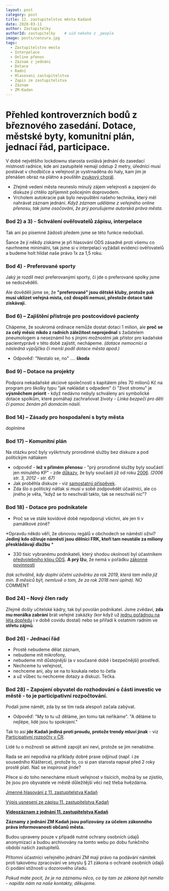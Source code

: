 ```yaml
---
layout: post
category: post
title: 12. zastupitelstvo města Kadaně
date: 2020-03-11
author: Zastupitelky
authorId: zastupitelky    # uid nekoho z _people
image: posts/cenzura.jpg
tags:
  - Zastupitelstvo mesta
  - Interpelace
  - Online přenos
  - Záznam z jednání
  - Dotace
  - Radní
  - Hlasovani zastupitelstva
  - Zapis ze zastupitelstva
  - Záznam 
  - ZM-Kadan
---
```



# Přehled kontroverzních bodů z březnového zasedání. Dotace, městské byty, komunitní plán, jednací řád, participace.

V době největšího lockdownu starosta svolává jednání do zasedací místnosti radnice, kde ani zastupitelé nemají odstup 2 metry, úředníci musí postávat v chodbičce a veřejnost je vystrnaděna do haly, kam jim je přenášen obraz na plátno a pouštěn [zvukový chorál](https://drive.google.com/file/d/1Euv5X0l4EsXrOnoCoXfMmYGRZx7tY8U8/view?usp=sharing).

* Zřejmě vedení města neuneslo minulý zájem veřejnosti a zapojení do diskuze jí chtělo zpříjemnit policejním doprovodem.
* Vrcholem autokracie pak bylo nevpuštění našeho technika, který měl nahrávat záznam jednání. 
*Když záznam uděláme z veřejného online přenosu, tak jsme osočováni, že prý porušujeme autorská práva města.* 

### Bod 2) a 3) - Schválení ověřovatelů zápisu, interpelace 
Tak ani po písemné žádosti předem jsme se této funkce nedočkali. 

Šance že jí někdy získáme je při hlasování ODS zásadně proti všemu co navrhneme minimální, tak jsme si v interpelaci vyžádali evidenci ověřovatelů a budeme holt hlídat naše právo 1x za 1,5 roku.

### Bod 4) - Preferované sporty
Jaký je rozdíl mezi preferovanými sporty, či jde o preferované spolky jsme se nedozvěděli.

Ale dověděli jsme se, že **"preferované" jsou dětské kluby, protože pak musí uklízet veřejná místa, což dospělí nemusí, přestože dotace také získávají.**

### Bod 6) – Zajištění přístroje pro postcovidové pacienty
Chápeme, že soukromá ordinace nemůže dostat dotaci 1 milion, ale **proč se za celý měsíc nikdo z radních záležitost neprojednal** 
s žadatelem pneumologem a neseznámil ho s jinými možnostmi jak přístor pro kadaňské pacientyprávě v této době zajistit, nechápeme.
*(dotace nemocnici a následná výpůjčka či menší podíl dotace města apod.)*

* Odpověď: "Nestalo se, no" .... **škoda**

### Bod 9) – Dotace na projekty
Podpora nekadaňské akciové společnosti s kapitálem přes 70 milionů Kč na program pro školky typu "jak nakládat s odpadem" či "život stromu" je **výsměchem priorit** - když nedávno nebyly schváleny ani symbolické dotace spolkům, které pomáhají zachraňovat životy - *Linka bezpečí pro děti či pomoc ženám při domácím násilí*.

### Bod 14) –  Zásady pro hospodaření s byty města
doplníme

### Bod 17) – Komunitní plán 
Na otázku proč byly vyškrtnuty prorodinné služby bez diskuze a pod politickým nátlakem
* odpověď - **lež v přímém přenosu** - "prý prorodinné služby byly součástí jen minulého KP" - zde [důkazy](https://drive.google.com/file/d/1m6r6d2edQHE5vNTXr8eXevUoVSBXO4q2/view?usp=sharing), že byly součástí již od roku [2006](https://drive.google.com/file/d/1d3SeutqMTueEnMWCbulHcrJIzgupn2-B/view?usp=sharing). *(2006 str. 3, 2012 - str. 67)*
* Jak proběhla diskuze - viz [samostatný příspěvek](https://kadan.pirati.cz/aktuality/kp.html).
* Zda šlo o politický nátlak si musí v sobě zodpovědět účastníci, ale co jiného je věta, "když se to neschválí takto, tak se neschválí nic"?

### Bod 18) - Dotace pro podnikatele
* Proč se ve stále kovidové době nepodporují všichni, ale jen ti v památkové zóně?
  
 *Opravdu někdo věří, že obnovou regálů v obchodech se náměstí oživí?**Jediný kdo oživuje náměstí jsou dělníci FRK, kteří tam neustále za miliony přeskládávají dlažbu** *
  
* 330 tisíc vybranému podnikateli, který shodou okolností byl účastníkem [předvolebního klipu ODS](https://1url.cz/jKtzK). 
**A prý lžu**, že nemá v pořádku [zákonné povinnosti](https://or.justice.cz/ias/ui/vypis-sl-firma?subjektId=980897)

*(tak schválně, kdy doplní účetní uzávěrku za rok 2019, která tam měla již min. 8 měsíců být, nemluvě o tom, že za rok 2018 není úplná).*
NO COMMENT

### Bod 24)  – Nový člen rady
Zřejmě došly učitelské kádry, tak byl povolán podnikatel. Jsme zvědaví, **zda mu morálka zabrání** brát veřejné zakázky 
(kor když už [jednu pořádnou na léta dopředu](https://www.hlidacstatu.cz/verejnezakazky/zakazka/1D95E64332461ECCA526841E0030F43D?qs=icododavatel%3A25494228) i v době covidu dostal) nebo se přiřadí k ostatním radním ve **střetu zájmů**. 

### Bod 26) - Jednací řád 
* Prostě nebudeme dělat záznam, 
* nebudeme mít mikrofony, 
* nebudeme mít důstojnější (a v současné době i bezpečnější) prostředí.
* Nechceme tu veřejnost, 
* nechceme ani, aby se na to koukala nebo to četla 
* a už vůbec tu nechceme dotazy a diskuzi. Tečka.

### Bod 28) – Zapojení obyvatel do rozhodování o části investic ve městě - to je participativní rozpočtování.
Podali jsme námět, zda by se tím rada alespoň začala zabývat.

* Odpověď: "My to tu už děláme, jen tomu tak neříkáme".
"A děláme to nejlépe, lidé jsou tu spokojení."

Tak to asi **jde Kadaň jediná proti proudu, protože trendy mluví jinak** - viz [Participativní rozpočty v ČR](https://www.participativni-rozpocet.cz/participativni-rozpocty-cr/).

Lidé tu o možnosti se aktivně zapojit ani neví, protože se jim nenabídne. 

Rada se ani nepodívá na příklady dobré praxe odjinud (např. i ze sousedního Klášterce), protože to, co si pan starosta napsal před 2 roky prostě platí. Nač se inspirovat jinde?

Přece si do toho nenecháme mluvit veřejnost v tisících, možná by se zjistilo, že jsou pro obyvatele ve městě důležitější věci než třeba hvězdárna. 



[Jmenné hlasování z 11. zastupitelstva Kadaň](https://drive.google.com/file/d/1-ZtVr1JmMYLHBxHov_m1_vlrB3FrfL5b/view?usp=sharing)

[Výpis usnesení ze zápisu 11. zastupitelstva Kadaň](https://drive.google.com/file/d/1AdJfTJ0fIkUAT135BRSuhZiVHLftcvm_/view?usp=sharing)

**[Videozáznam z jednání 11. zastupitelstva Kadaň](https://youtu.be/cAMQd6sypqM)** 


**Záznamy z jednání ZM Kadaň jsou pořizovány za účelem zákonného práva informovanosti občanů města.** 

Budou upraveny pouze v případě nutné ochrany osobních údajů anonymizací a budou archivovány na tomto webu po dobu funkčního období našich zastupitelů. 

Přítomní účastníci veřejného jednání ZM mají právo na podávání námitek proti takovému zpracování ve smyslu § 21 zákona o ochraně osobních údajů či podání stížnosti u dozorového úřadu.

*Pokud máte pocit, že je na záznamu něco, co by tam ze zákona být nemělo - napište nám na naše kontakty, děkujeme.*
